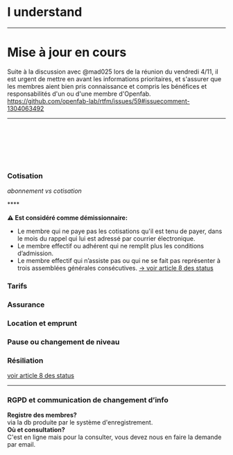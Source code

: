 # I understand

---
# Mise à jour en cours
Suite à la discussion avec @mad025 lors de la réunion du vendredi 4/11, il est urgent de mettre en avant les informations prioritaires, et s'assurer que les membres aient bien pris connaissance et compris les bénéfices et responsabilités d'un ou d'une membre d'Openfab.      
https://github.com/openfab-lab/rtfm/issues/59#issuecomment-1304063492


---



<br><br><br><br><br>






### **Cotisation**
_abonnement vs cotisation_

\*\*\*\*

**:warning: Est considéré comme démissionnaire:** 

* Le membre qui ne paye pas les cotisations qu'il est tenu de payer, dans le mois du rappel qui lui est adressé par courrier électronique.
* Le membre effectif ou adhérent qui ne remplit plus les conditions d’admission.
* Le membre effectif qui n’assiste pas ou qui ne se fait pas représenter à trois assemblées générales consécutives.
[-> voir article 8 des status](https://openfab.gitbook.io/rtfm/gouvernance/status/titre-iii-membres-admission-demission-exclusion#art.-08-demission)

### **Tarifs**
### **Assurance**
### **Location et emprunt** 
### Pause ou changement de niveau
### Résiliation
[voir article 8 des status](https://openfab.gitbook.io/rtfm/gouvernance/status/titre-iii-membres-admission-demission-exclusion#art.-08-demission)


---
### **RGPD et communication de changement d’info**
**Registre des membres?**  
via la db produite par le système d'enregistrement.   
**Où et consultation?**  
C'est en ligne mais pour la consulter, vous devez nous en faire la demande par email.